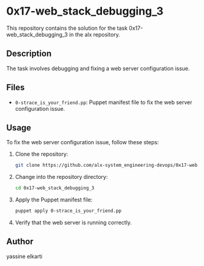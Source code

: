 # 0x17-web_stack_debugging_3

This repository contains the solution for the task 0x17-web_stack_debugging_3 in the alx repository.

## Description

The task involves debugging and fixing a web server configuration issue.

## Files

- `0-strace_is_your_friend.pp`: Puppet manifest file to fix the web server configuration issue.

## Usage

To fix the web server configuration issue, follow these steps:

1. Clone the repository:

    ```bash
    git clone https://github.com/alx-system_engineering-devops/0x17-web_stack_debugging_3.git
    ```

2. Change into the repository directory:

    ```bash
    cd 0x17-web_stack_debugging_3
    ```

3. Apply the Puppet manifest file:

    ```bash
    puppet apply 0-strace_is_your_friend.pp
    ```

4. Verify that the web server is running correctly.

## Author

yassine elkarti
